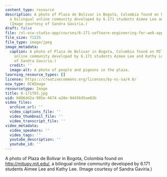 ```yaml
---
content_type: resource
description: A photo of Plaza de Bolivar in Bogota, Colombia found on http://mitupv.mit.edu/,
  a bilingual online community developed by 6.171 students Aimee Lee and Kathy Lee.
  (Image courtesy of Sandra Gaviria.)
draft: false
file: /ol-ocw-studio-app/courses/6-171-software-engineering-for-web-applications-fall-2003/b086dd2a905e4674a28e94436d5ae02b_6-171f03.jpg
file_size: 71225
file_type: image/jpeg
image_metadata:
  caption: A photo of Plaza de Bolivar in Bogota, Colombia found on MITUPV, a bilingual
    online community developed by 6.171 students Aimee Lee and Kathy Lee. (Image courtesy
    of Sandra Gaviria.)
  credit: ''
  image-alt: A photo of people and pigeons in the plaza.
learning_resource_types: []
license: https://creativecommons.org/licenses/by-nc-sa/4.0/
ocw_type: OCWImage
resourcetype: Image
title: 6-171f03.jpg
uid: b086dd2a-905e-4674-a28e-94436d5ae02b
video_files:
  archive_url: ''
  video_captions_file: ''
  video_thumbnail_file: ''
  video_transcript_file: ''
video_metadata:
  video_speakers: ''
  video_tags: ''
  youtube_description: ''
  youtube_id: ''
---
```

A photo of Plaza de Bolivar in Bogota, Colombia found on http://mitupv.mit.edu/, a bilingual online community developed by 6.171 students Aimee Lee and Kathy Lee. (Image courtesy of Sandra Gaviria.)